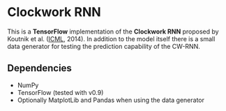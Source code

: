 # Clockwork RNN

This is a **TensorFlow** implementation of the **Clockwork RNN** proposed by Koutnik et al. ([ICML](https://arxiv.org/abs/1402.3511), 2014). In addition to the model itself there is a small data generator for testing the prediction capability of the CW-RNN.

## Dependencies

* NumPy
* TensorFlow (tested with v0.9)
* Optionally MatplotLib and Pandas when using the data generator